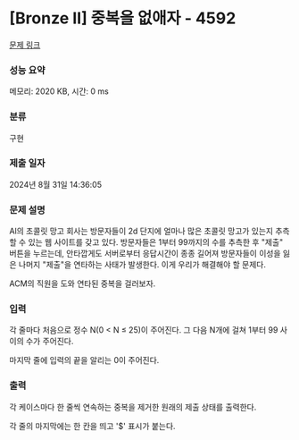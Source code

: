 # [Bronze II] 중복을 없애자 - 4592 

[문제 링크](https://www.acmicpc.net/problem/4592) 

### 성능 요약

메모리: 2020 KB, 시간: 0 ms

### 분류

구현

### 제출 일자

2024년 8월 31일 14:36:05

### 문제 설명

<p>Al의 초콜릿 망고 회사는 방문자들이 2d 단지에 얼마나 많은 초콜릿 망고가 있는지 추측할 수 있는 웹 사이트를 갖고 있다. 방문자들은 1부터 99까지의 수를 추측한 후 "제출" 버튼을 누르는데, 안타깝게도 서버로부터 응답시간이 종종 길어져 방문자들이 이성을 잃은 나머지 "제출"을 연타하는 사태가 발생한다. 이게 우리가 해결해야 할 문제다.</p>

<p>ACM의 직원을 도와 연타된 중복을 걸러보자.</p>

### 입력 

 <p>각 줄마다 처음으로 정수 N(0 < N ≤ 25)이 주어진다.  그 다음 N개에 걸쳐 1부터 99 사이의 수가 주어진다.</p>

<p>마지막 줄에 입력의 끝을 알리는 0이 주어진다.</p>

### 출력 

 <p>각 케이스마다 한 줄씩 연속하는 중복을 제거한 원래의 제출 상태를 출력한다.</p>

<p>각 줄의 마지막에는 한 칸을 띄고 '<span>$</span>' 표시가 붙는다.</p>

